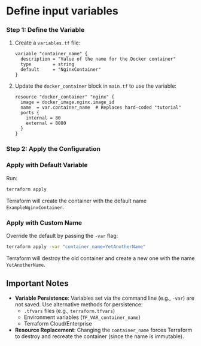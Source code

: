 # Define input variables
### Step 1: Define the Variable

1. Create a `variables.tf` file:
   ```hcl
   variable "container_name" {
     description = "Value of the name for the Docker container"
     type        = string
     default     = "NginxContainer"
   }
   ```

2. Update the `docker_container` block in `main.tf` to use the variable:
   ```hcl
   resource "docker_container" "nginx" {
     image = docker_image.nginx.image_id
     name  = var.container_name  # Replaces hard-coded "tutorial"
     ports {
       internal = 80
       external = 8080
     }
   }
   ```

### Step 2: Apply the Configuration

### Apply with Default Variable
Run:
```bash
terraform apply
```
Terraform will create the container with the default name `ExampleNginxContainer`.

### Apply with Custom Name
Override the default by passing the `-var` flag:
```bash
terraform apply -var "container_name=YetAnotherName"
```
Terraform will destroy the old container and create a new one with the name `YetAnotherName`.

## Important Notes

- **Variable Persistence**: Variables set via the command line (e.g., `-var`) are not saved. Use alternative methods for persistence:
  - `.tfvars` files (e.g., `terraform.tfvars`)
  - Environment variables (`TF_VAR_container_name`)
  - Terraform Cloud/Enterprise
- **Resource Replacement**: Changing the `container_name` forces Terraform to destroy and recreate the container (since the name is immutable).
